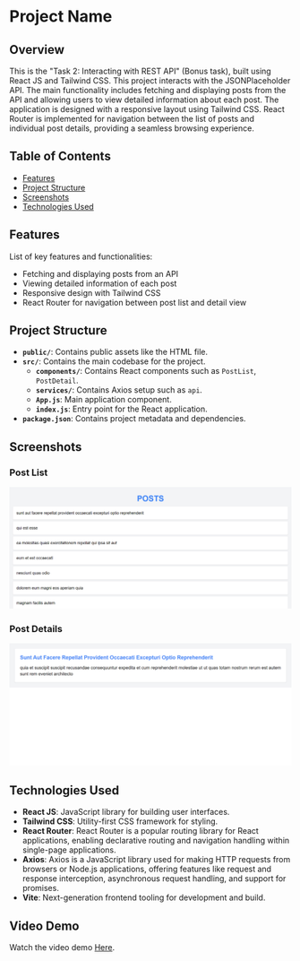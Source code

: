 # Project Name

## Overview

This is the "Task 2: Interacting with REST API" (Bonus task), built using React JS and Tailwind CSS. This project interacts with the JSONPlaceholder API. The main functionality includes fetching and displaying posts from the API and allowing users to view detailed information about each post. The application is designed with a responsive layout using Tailwind CSS. React Router is implemented for navigation between the list of posts and individual post details, providing a seamless browsing experience.

## Table of Contents

- [Features](#features)
- [Project Structure](#project-structure)
- [Screenshots](#screenshots)
- [Technologies Used](#technologies-used)


## Features

List of key features and functionalities:
- Fetching and displaying posts from an API
- Viewing detailed information of each post
- Responsive design with Tailwind CSS
- React Router for navigation between post list and detail view


## Project Structure

- **`public/`**: Contains public assets like the HTML file.
- **`src/`**: Contains the main codebase for the project.
  - **`components/`**: Contains React components such as `PostList`, `PostDetail`.
  - **`services/`**: Contains Axios setup such as `api`.
  - **`App.js`**: Main application component.
  - **`index.js`**: Entry point for the React application.
- **`package.json`**: Contains project metadata and dependencies.

## Screenshots

### Post List
![Post List](src/assets/image/postlist.png)
### Post Details
![Post Details](src/assets/image/postdetail.png)


## Technologies Used

- **React JS**: JavaScript library for building user interfaces.
- **Tailwind CSS**: Utility-first CSS framework for styling.
- **React Router**: React Router is a popular routing library for React applications, enabling declarative routing and navigation handling within single-page applications. 
- **Axios**: Axios is a JavaScript library used for making HTTP requests from browsers or Node.js applications, offering features like request and response interception, asynchronous request handling, and support for promises.
- **Vite**: Next-generation frontend tooling for development and build.

## Video Demo

Watch the video demo [Here](https://drive.google.com/drive/folders/15Mh_wdM-8nsDwLGIcmwmMX2VD7KWldoq).